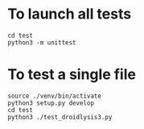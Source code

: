 # To launch all tests

```
cd test
python3 -m unittest
```
# To test a single file

```
source ./venv/bin/activate
python3 setup.py develop
cd test
python3 ./test_droidlysis3.py
```
